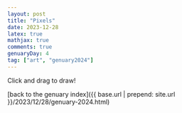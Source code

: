 ```yaml
---
layout: post
title: "Pixels"
date: 2023-12-28
latex: true
mathjax: true
comments: true
genuaryDay: 4
tag: ["art", "genuary2024"]
---
```


Click and drag to draw!

<div id="jan-4"></div>
<script src="https://cdnjs.cloudflare.com/ajax/libs/p5.js/0.6.1/p5.min.js"></script>
<script src="{{ base.url | prepend: site.url }}/assets/2023-12-28-genuary-2024/jan4.js"></script>

[back to the genuary index]({{ base.url | prepend: site.url }}/2023/12/28/genuary-2024.html)

